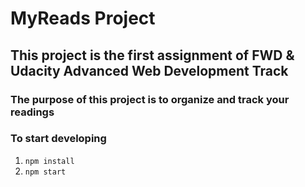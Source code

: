 # MyReads Project

## This project is the first assignment of FWD & Udacity Advanced Web Development Track

### The purpose of this project is to organize and track your readings

### To start developing

1. `npm install`
2. `npm start`
